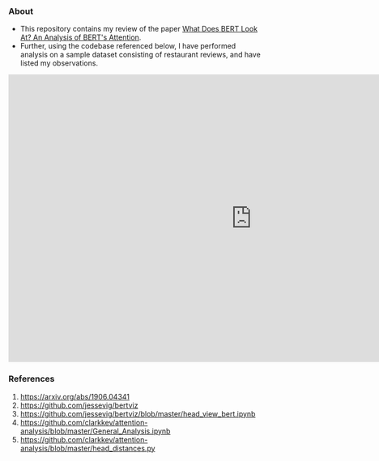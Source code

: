 ### About
* This repository contains my review of the paper [What Does BERT Look At? An Analysis of BERT's Attention](https://arxiv.org/abs/1906.04341).
* Further, using the codebase referenced below, I have performed analysis on a sample dataset consisting of restaurant reviews, and have listed my observations.   


<iframe src="https://docs.google.com/presentation/d/e/2PACX-1vT1-sA3M02HwCQoEtzU0svKuqJUqwJ5Xuu-aCajRc8ZAGCrcDBge70MW7rdiv-Q7jLaPcFrTzNz7wm_/embed?start=false&loop=true&delayms=15000" frameborder="0" width="960" height="569" allowfullscreen="true" mozallowfullscreen="true" webkitallowfullscreen="true"></iframe>

### References
1. https://arxiv.org/abs/1906.04341
2. https://github.com/jessevig/bertviz
3. https://github.com/jessevig/bertviz/blob/master/head_view_bert.ipynb
4. https://github.com/clarkkev/attention-analysis/blob/master/General_Analysis.ipynb
5. https://github.com/clarkkev/attention-analysis/blob/master/head_distances.py


